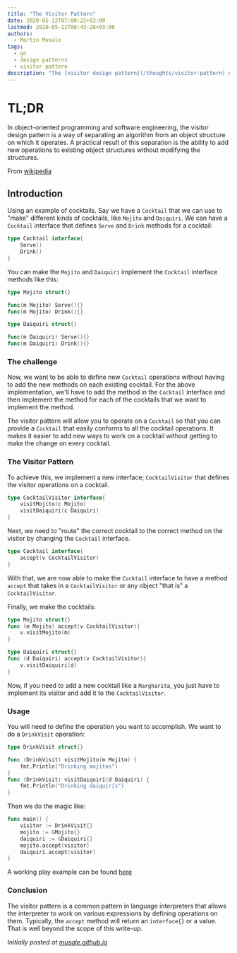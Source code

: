 ```yaml
---
title: "The Visitor Pattern"
date: 2020-05-12T07:00:22+03:00
lastmod: 2020-05-12T08:43:28+03:00
authors:
  - Martin Musale
tags:
  - go
  - design patterns
  - visitor pattern
description: "The [visitor design pattern](/thoughts/visitor-pattern) explains how to separate operations of an object from the object and then it gives a simple example using Go."
---
```


# TL;DR

In object-oriented programming and software engineering, the visitor design pattern is a way of separating an algorithm from an object structure on which it operates. A practical result of this separation is the ability to add new operations to existing object structures without modifying the structures.

From [wikipedia](https://www.google.com/url?sa=t&rct=j&q=&esrc=s&source=web&cd=41&cad=rja&uact=8&ved=2ahUKEwjZ_K2D4q7pAhVBRBoKHZdPCyEQmhMwKHoECA8QGA&url=https%3A%2F%2Fen.wikipedia.org%2Fwiki%2FVisitor_pattern&usg=AOvVaw1FL-fqGJAkuwqC4C4YZ7YM)

## Introduction

Using an example of cocktails. Say we have a `Cocktail` that we can use to "make" different kinds of cocktails, like `Mojito` and `Daiquiri`. We can have a `Cocktail` interface that defines `Serve` and `Drink` methods for a cocktail:

```go
type Cocktail interface{
    Serve()
    Drink()
}
```

You can make the `Mojito` and `Daiquiri` implement the `Cocktail` interface methods like this:

```go
type Mojito struct{}

func(m Mojito) Serve(){}
func(m Mojito) Drink(){}

type Daiquiri struct{}

func(m Daiquiri) Serve(){}
func(m Daiquiri) Drink(){}
```

### The challenge

Now, we want to be able to define new `Cocktail` operations without having to add the new methods on each existing cocktail. For the above implementation, we'll have to add the method in the `Cocktail` interface and then implement the method for each of the cocktails that we want to implement the method.

The visitor pattern will allow you to operate on a `Cocktail` so that you can provide a `Cocktail` that easily conforms to all the cocktail operations. It makes it easier to add new ways to work on a cocktail without getting to make the change on every cocktail.

### The Visitor Pattern

To achieve this, we implement a new interface; `CocktailVisitor` that defines the visitor operations on a cocktail.

```go
type CocktailVisitor interface{
    visitMojito(c Mojito)
    visitDaiquiri(c Daiquiri)
}
```

Next, we need to "route" the correct cocktail to the correct method on the visitor by changing the `Cocktail` interface.

```go
type Cocktail interface{
    accept(v CocktailVisitor)
}
```

With that, we are now able to make the `Cocktail` interface to have a method `accept` that takes in a `CocktailVisitor` or any object "that is" a `CocktailVisitor`.

Finally, we make the cocktails:

```go
type Mojito struct{}
func (m Mojito) accept(v CocktailVisitor){
    v.visitMojito(m)
}

type Daiquiri struct{}
func (d Daiquiri) accept(v CocktailVisitor){
    v.visitDaiquiri(d)
}
```

Now, if you need to add a new cocktail like a `Margharita`, you just have to implement its visitor and add it to the `CocktailVisitor`.

### Usage

You will need to define the operation you want to accomplish. We want to do a `DrinkVisit` operation:

```go
type DrinkVisit struct{}

func (DrinkVisit) visitMojito(m Mojito) {
    fmt.Println("Drinking mojitos")
}
func (DrinkVisit) visitDaiquiri(d Daiquiri) {
    fmt.Println("Drinking daiquiris")
}
```

Then we do the magic like:

```go
func main() {
    visitor := DrinkVisit{}
    mojito := &Mojito{}
    daiquiri := &Daiquiri{}
    mojito.accept(visitor)
    daiquiri.accept(visitor)
}
```

A working play example can be found [here](https://play.golang.org/p/5f_CjjuCvE-)

### Conclusion

The visitor pattern is a common pattern in language interpreters that allows the interpreter to work on various expressions by defining operations on them. Typically, the `accept` method will return an `interface{}` or a value. That is well beyond the scope of this write-up.

_Initially posted at [musale.github.io](https://musale.github.io/thoughts/visitor-pattern)_
